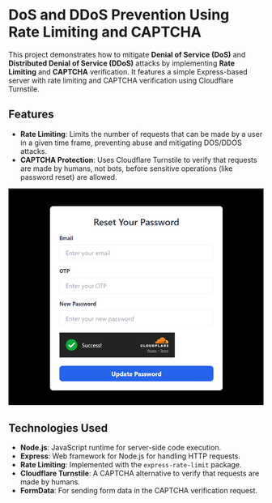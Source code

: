 # DoS and DDoS Prevention Using Rate Limiting and CAPTCHA

This project demonstrates how to mitigate **Denial of Service (DoS)** and **Distributed Denial of Service (DDoS)** attacks by implementing **Rate Limiting** and **CAPTCHA** verification. It features a simple Express-based server with rate limiting and CAPTCHA verification using Cloudflare Turnstile.

## Features

- **Rate Limiting**: Limits the number of requests that can be made by a user in a given time frame, preventing abuse and mitigating DOS/DDOS attacks.
- **CAPTCHA Protection**: Uses Cloudflare Turnstile to verify that requests are made by humans, not bots, before sensitive operations (like password reset) are allowed.


![alt text](image.png)
## Technologies Used

- **Node.js**: JavaScript runtime for server-side code execution.
- **Express**: Web framework for Node.js for handling HTTP requests.
- **Rate Limiting**: Implemented with the `express-rate-limit` package.
- **Cloudflare Turnstile**: A CAPTCHA alternative to verify that requests are made by humans.
- **FormData**: For sending form data in the CAPTCHA verification request.


